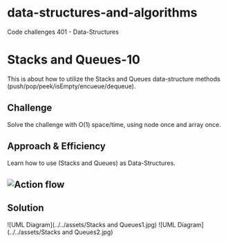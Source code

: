 # data-structures-and-algorithms
Code challenges 401 - Data-Structures

# Stacks and Queues-10
This is about how to utilize the Stacks and Queues data-structure methods (push/pop/peek/isEmpty/encueue/dequeue).
## Challenge
Solve the challenge with O(1) space/time, using node once and array once.

## Approach & Efficiency
Learn how to use (Stacks and Queues) as Data-Structures.

## ![Action flow](https://github.com/Abdallah-401-advanced-javascript/data-structures-and-algorithms/actions/runs/120864250)

## Solution
![UML Diagram](../../assets/Stacks and Queues1.jpg)
![UML Diagram](../../assets/Stacks and Queues2.jpg)
